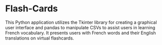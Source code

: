 # Flash-Cards
This Python application utilizes the Tkinter library for creating a graphical user interface and pandas to manipulate CSVs to assist users in learning French vocabulary. It presents users with French words and their English translations on virtual flashcards.
